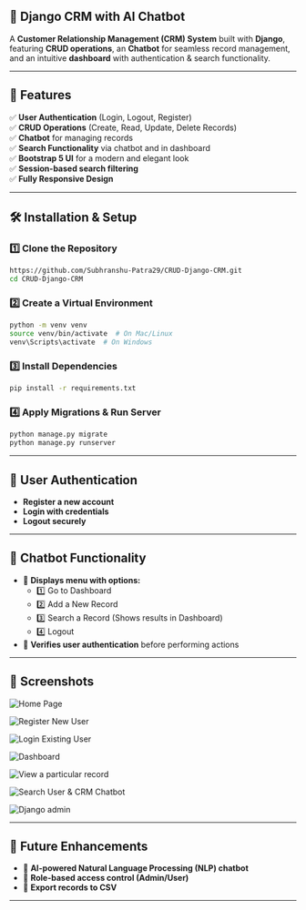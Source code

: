 ## 📌 Django CRM with AI Chatbot

A **Customer Relationship Management (CRM) System** built with **Django**, featuring **CRUD operations**, an **Chatbot** for seamless record management, and an intuitive **dashboard** with authentication & search functionality.

---

## 🚀 Features

✅ **User Authentication** (Login, Logout, Register)  
✅ **CRUD Operations** (Create, Read, Update, Delete Records)  
✅ **Chatbot** for managing records  
✅ **Search Functionality** via chatbot and in dashboard  
✅ **Bootstrap 5 UI** for a modern and elegant look  
✅ **Session-based search filtering**  
✅ **Fully Responsive Design**  

---

## 🛠 Installation & Setup

### 1️⃣ **Clone the Repository**
```bash
https://github.com/Subhranshu-Patra29/CRUD-Django-CRM.git
cd CRUD-Django-CRM
```

### 2️⃣ **Create a Virtual Environment**
```bash
python -m venv venv
source venv/bin/activate  # On Mac/Linux
venv\Scripts\activate  # On Windows
```

### 3️⃣ **Install Dependencies**
```bash
pip install -r requirements.txt
```

### 4️⃣ **Apply Migrations & Run Server**
```bash
python manage.py migrate
python manage.py runserver
```

---

## 🔑 User Authentication
- **Register a new account**
- **Login with credentials**
- **Logout securely**

---

## 🤖 Chatbot Functionality
- 📌 **Displays menu with options:**
  - 1️⃣ Go to Dashboard
  - 2️⃣ Add a New Record
  - 3️⃣ Search a Record (Shows results in Dashboard)
  - 4️⃣ Logout
- 🚀 **Verifies user authentication** before performing actions

---

## 📸 Screenshots
![Home Page](https://github.com/user-attachments/assets/2b058050-a32b-42c4-9ffe-3cd111a6e5b5)

![Register New User](https://github.com/user-attachments/assets/96674dc5-5f87-4ba5-a7df-0ca315a834e6)

![Login Existing User](https://github.com/user-attachments/assets/7c8cdf15-c22a-4118-aedd-333d379331ea)

![Dashboard](https://github.com/user-attachments/assets/65d43bd9-28cd-45a1-98b5-b0e70a13e289)

![View a particular record](https://github.com/user-attachments/assets/b867740a-65c5-4eb6-9984-44dd88818eed)

![Search User & CRM Chatbot](https://github.com/user-attachments/assets/ad5aa424-b7a9-4f40-8014-c089866b8204)

![Django admin](https://github.com/user-attachments/assets/00e38d12-383b-4f89-b32e-41e1a76da2f7)

---

## 📌 Future Enhancements
- 🔹 **AI-powered Natural Language Processing (NLP) chatbot**
- 🔹 **Role-based access control (Admin/User)**
- 🔹 **Export records to CSV**

---
